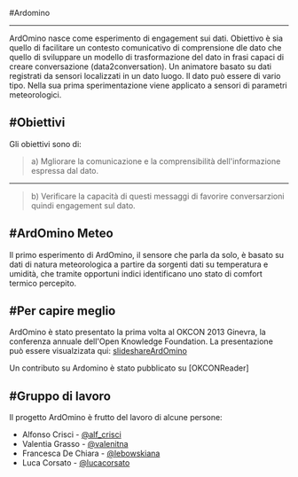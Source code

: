 #Ardomino

________

ArdOmino nasce come esperimento di engagement sui dati. Obiettivo è sia quello di facilitare un contesto comunicativo di comprensione dle dato che quello di sviluppare un modello di trasformazione del dato in frasi capaci di creare conversazione (data2conversation). Un animatore basato su dati registrati da sensori localizzati in un dato luogo. Il dato può essere di vario tipo. Nella sua prima sperimentazione viene applicato a sensori di parametri meteorologici.  

#Obiettivi
-----
Gli obiettivi sono di:
> a) Mgliorare la comunicazione e la  comprensibilità dell'informazione espressa dal dato.
_________
> b) Verificare la capacità di questi messaggi di favorire conversarzioni quindi engagement sul dato.


#ArdOmino Meteo
-----
Il primo esperimento di ArdOmino, il sensore che parla da solo, è basato su dati di natura meteorologica a partire da sorgenti dati su temperatura e umidità, che tramite opportuni indici identificano uno stato di comfort termico percepito.

#Per capire meglio
-----
ArdOmino è stato presentato la prima volta al OKCON 2013  Ginevra, la conferenza annuale dell'Open Knowledge Foundation. La presentazione può essere visualzizata qui: [slideshareArdOmino] 

Un contributo su Ardomino è stato pubblicato su [OKCONReader] 

#Gruppo di lavoro
-----------

Il progetto ArdOmino è frutto del lavoro di alcune persone:

* Alfonso Crisci - [@alf_crisci] 
* Valentia Grasso - [@valenitna]
* Francesca De Chiara - [@lebowskiana]
* Luca Corsato - [@lucacorsato]

[@alf_crisci]:http://twitter.com/alf_crisci
[@valenitna]:http://twitter.com/valenitna
[@lebowskiana]:http://twitter.com/lebowskiana
[@lucacorsato]:http://twitter.com/lucacorsato
[slideshareArdOmino]:http://www.slideshare.net/ValentinaGrasso/ardomino-geneva-okcon
